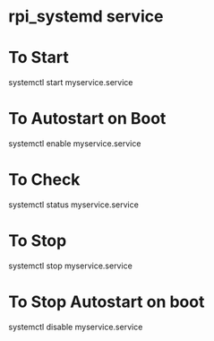 # rpi_systemd service

# To Start
systemctl start myservice.service

# To Autostart on Boot
systemctl enable myservice.service

# To Check
systemctl status myservice.service

# To Stop
systemctl stop myservice.service

# To Stop Autostart on boot
systemctl disable myservice.service
